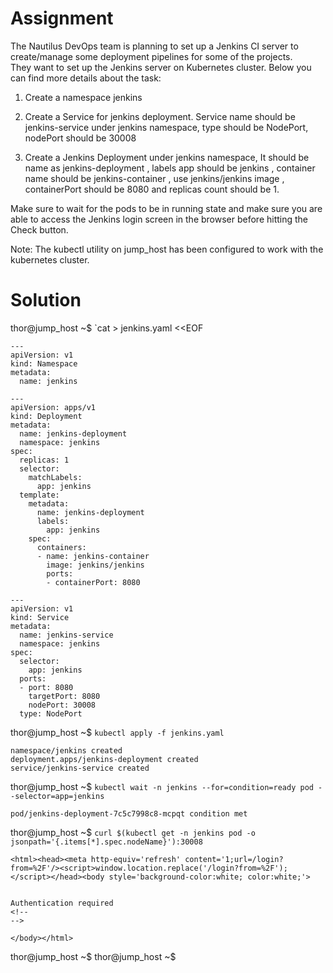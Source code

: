 # Assignment

The Nautilus DevOps team is planning to set up a Jenkins CI server to create/manage some deployment pipelines for some of the projects.  
They want to set up the Jenkins server on Kubernetes cluster. Below you can find more details about the task:

1) Create a namespace jenkins

2) Create a Service for jenkins deployment. Service name should be jenkins-service under jenkins namespace, type should be NodePort,  nodePort should be 30008

3) Create a Jenkins Deployment under jenkins namespace, It should be name as jenkins-deployment , labels app should be jenkins , container name should be jenkins-container , use jenkins/jenkins image , containerPort should be 8080 and replicas count should be 1.

Make sure to wait for the pods to be in running state and make sure you are able to access the Jenkins login screen in the browser before hitting the Check button.

Note: The kubectl utility on jump_host has been configured to work with the kubernetes cluster.

# Solution

thor@jump_host ~$ `cat > jenkins.yaml <<EOF
```
---
apiVersion: v1
kind: Namespace
metadata:
  name: jenkins

---
apiVersion: apps/v1
kind: Deployment
metadata:
  name: jenkins-deployment
  namespace: jenkins
spec:
  replicas: 1
  selector:
    matchLabels:
      app: jenkins
  template:
    metadata:
      name: jenkins-deployment
      labels:
        app: jenkins
    spec:
      containers:
      - name: jenkins-container
        image: jenkins/jenkins
        ports:
        - containerPort: 8080

---
apiVersion: v1
kind: Service
metadata:
  name: jenkins-service
  namespace: jenkins
spec:
  selector:
    app: jenkins
  ports:
  - port: 8080
    targetPort: 8080
    nodePort: 30008
  type: NodePort
```

thor@jump_host ~$ `kubectl apply -f jenkins.yaml `
```
namespace/jenkins created
deployment.apps/jenkins-deployment created
service/jenkins-service created
```

thor@jump_host ~$ `kubectl wait -n jenkins --for=condition=ready pod --selector=app=jenkins`
```
pod/jenkins-deployment-7c5c7998c8-mcpqt condition met
```

thor@jump_host ~$ `curl $(kubectl get -n jenkins pod -o jsonpath='{.items[*].spec.nodeName}'):30008`
```
<html><head><meta http-equiv='refresh' content='1;url=/login?from=%2F'/><script>window.location.replace('/login?from=%2F');</script></head><body style='background-color:white; color:white;'>


Authentication required
<!--
-->

</body></html>
```
thor@jump_host ~$ 
thor@jump_host ~$ 

